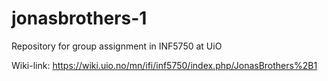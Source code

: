 jonasbrothers-1
===============

Repository for group assignment in INF5750 at UiO

Wiki-link: https://wiki.uio.no/mn/ifi/inf5750/index.php/JonasBrothers%2B1
